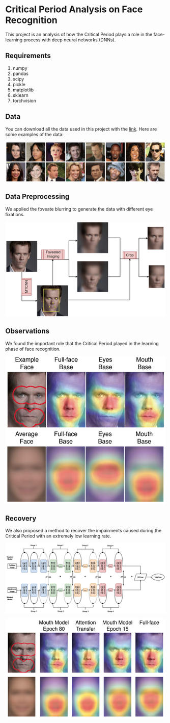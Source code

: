 # Critical Period Analysis on Face Recognition
This project is an analysis of how the Critical Period plays a role in the face-learning process with deep neural networks (DNNs). 
## Requirements
1. numpy
2. pandas
3. scipy
4. pickle
5. matplotlib
6. sklearn
7. torchvision
## Data
You can download all the data used in this project with the [link](https://drive.google.com/file/d/1mYLO-ZxjkAV4EAXfbeYySsnk2KcHr4Y-/view?usp=sharing).
Here are some examples of the data:

![Data Exp](Figs/Fig1-A.png)
## Data Preprocessing
We applied the foveate blurring to generate the data with different eye fixations.

![Data Prep](Figs/Fig1-C.png)
## Observations
We found the important role that the Critical Period played in the learning phase of face recognition.

![The Grad-CAM for an example face](Figs/Fig2-E.png)
![The Grad-CAM group average across faces](Figs/Fig2-F.png)
## Recovery
We also proposed a method to recover the impairments caused during the Critical Period with an extremely low learning rate.

![KL-AT](Figs/Fig6-A.png)

![Grad-CAM](Figs/Fig6-D.png)
